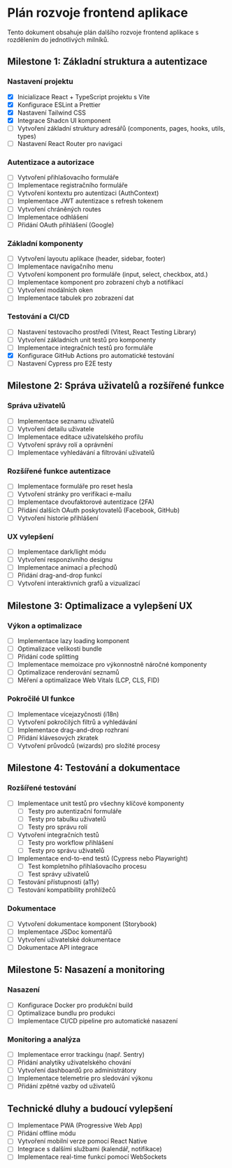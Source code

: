 # Plán rozvoje frontend aplikace

Tento dokument obsahuje plán dalšího rozvoje frontend aplikace s rozdělením do jednotlivých milníků.

## Milestone 1: Základní struktura a autentizace

### Nastavení projektu
- [x] Inicializace React + TypeScript projektu s Vite
- [x] Konfigurace ESLint a Prettier
- [x] Nastavení Tailwind CSS
- [x] Integrace Shadcn UI komponent
- [ ] Vytvoření základní struktury adresářů (components, pages, hooks, utils, types)
- [ ] Nastavení React Router pro navigaci

### Autentizace a autorizace
- [ ] Vytvoření přihlašovacího formuláře
- [ ] Implementace registračního formuláře
- [ ] Vytvoření kontextu pro autentizaci (AuthContext)
- [ ] Implementace JWT autentizace s refresh tokenem
- [ ] Vytvoření chráněných routes
- [ ] Implementace odhlášení
- [ ] Přidání OAuth přihlášení (Google)

### Základní komponenty
- [ ] Vytvoření layoutu aplikace (header, sidebar, footer)
- [ ] Implementace navigačního menu
- [ ] Vytvoření komponent pro formuláře (input, select, checkbox, atd.)
- [ ] Implementace komponent pro zobrazení chyb a notifikací
- [ ] Vytvoření modálních oken
- [ ] Implementace tabulek pro zobrazení dat

### Testování a CI/CD
- [ ] Nastavení testovacího prostředí (Vitest, React Testing Library)
- [ ] Vytvoření základních unit testů pro komponenty
- [ ] Implementace integračních testů pro formuláře
- [x] Konfigurace GitHub Actions pro automatické testování
- [ ] Nastavení Cypress pro E2E testy

## Milestone 2: Správa uživatelů a rozšířené funkce

### Správa uživatelů
- [ ] Implementace seznamu uživatelů
- [ ] Vytvoření detailu uživatele
- [ ] Implementace editace uživatelského profilu
- [ ] Vytvoření správy rolí a oprávnění
- [ ] Implementace vyhledávání a filtrování uživatelů

### Rozšířené funkce autentizace
- [ ] Implementace formuláře pro reset hesla
- [ ] Vytvoření stránky pro verifikaci e-mailu
- [ ] Implementace dvoufaktorové autentizace (2FA)
- [ ] Přidání dalších OAuth poskytovatelů (Facebook, GitHub)
- [ ] Vytvoření historie přihlášení

### UX vylepšení
- [ ] Implementace dark/light módu
- [ ] Vytvoření responzivního designu
- [ ] Implementace animací a přechodů
- [ ] Přidání drag-and-drop funkcí
- [ ] Vytvoření interaktivních grafů a vizualizací

## Milestone 3: Optimalizace a vylepšení UX

### Výkon a optimalizace
- [ ] Implementace lazy loading komponent
- [ ] Optimalizace velikosti bundle
- [ ] Přidání code splitting
- [ ] Implementace memoizace pro výkonnostně náročné komponenty
- [ ] Optimalizace renderování seznamů
- [ ] Měření a optimalizace Web Vitals (LCP, CLS, FID)

### Pokročilé UI funkce
- [ ] Implementace vícejazyčnosti (i18n)
- [ ] Vytvoření pokročilých filtrů a vyhledávání
- [ ] Implementace drag-and-drop rozhraní
- [ ] Přidání klávesových zkratek
- [ ] Vytvoření průvodců (wizards) pro složité procesy

## Milestone 4: Testování a dokumentace

### Rozšířené testování
- [ ] Implementace unit testů pro všechny klíčové komponenty
  - [ ] Testy pro autentizační formuláře
  - [ ] Testy pro tabulku uživatelů
  - [ ] Testy pro správu rolí
- [ ] Vytvoření integračních testů
  - [ ] Testy pro workflow přihlášení
  - [ ] Testy pro správu uživatelů
- [ ] Implementace end-to-end testů (Cypress nebo Playwright)
  - [ ] Test kompletního přihlašovacího procesu
  - [ ] Test správy uživatelů
- [ ] Testování přístupnosti (a11y)
- [ ] Testování kompatibility prohlížečů

### Dokumentace
- [ ] Vytvoření dokumentace komponent (Storybook)
- [ ] Implementace JSDoc komentářů
- [ ] Vytvoření uživatelské dokumentace
- [ ] Dokumentace API integrace

## Milestone 5: Nasazení a monitoring

### Nasazení
- [ ] Konfigurace Docker pro produkční build
- [ ] Optimalizace bundlu pro produkci
- [ ] Implementace CI/CD pipeline pro automatické nasazení

### Monitoring a analýza
- [ ] Implementace error trackingu (např. Sentry)
- [ ] Přidání analytiky uživatelského chování
- [ ] Vytvoření dashboardů pro administrátory
- [ ] Implementace telemetrie pro sledování výkonu
- [ ] Přidání zpětné vazby od uživatelů

## Technické dluhy a budoucí vylepšení
- [ ] Implementace PWA (Progressive Web App)
- [ ] Přidání offline módu
- [ ] Vytvoření mobilní verze pomocí React Native
- [ ] Integrace s dalšími službami (kalendář, notifikace)
- [ ] Implementace real-time funkcí pomocí WebSockets
